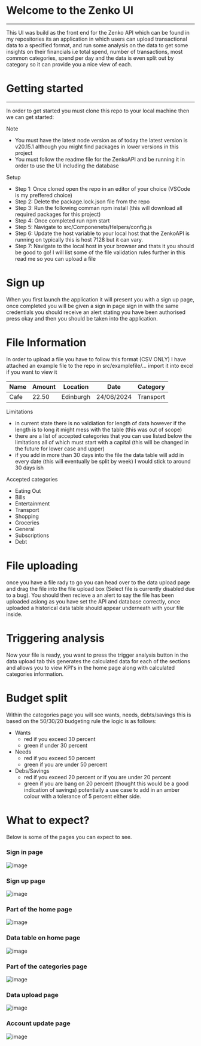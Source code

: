 # Welcome to the Zenko UI
---
This UI was build as the front end for the Zenko API which can be found in my repositories its an application in which users can upload transactional data to a specified format, and run some analysis on the data to get some insights on their financials i.e total spend,
number of transactions, most common categories, spend per day and the data is even split out by category so it can provide you a nice view of each.

# Getting started 
---
In order to get started you must clone this repo to your local machine then we can get started:

Note
- You must have the latest node version as of today the latest version is v20.15.1 although you might find packages in lower versions in this project
- You must follow the readme file for the ZenkoAPI and be running it in order to use the UI including the database

Setup
- Step 1: Once cloned open the repo in an editor of your choice (VSCode is my preffered choice)
- Step 2: Delete the package.lock.json file from the repo
- Step 3: Run the following comman npm install (this will download all required packages for this project)
- Step 4: Once completed run npm start
- Step 5: Navigate to src/Componenets/Helpers/config.js
- Step 6: Update the host variable to your local host that the ZenkoAPI is running on typically this is host 7128 but it can vary.
- Step 7: Navigate to the local host in your browser and thats it you should be good to go! I will list some of the file validation rules further in this read me so you can upload a file

# Sign up

When you first launch the application it will present you with a sign up page, once completed you will be given a sign in page sign in with the same credentials you should receive an alert stating you have been authorised press okay and then you should be taken into 
the application.

# File Information

In order to upload a file you have to follow this format (CSV ONLY) I have attached an example file to the repo in src/examplefile/... import it into excel if you want to view it

Name  | Amount | Location | Date | Category
------------- | ------------- | ------------- | ------------- | -------------
Cafe | 22.50 | Edinburgh | 24/06/2024 | Transport

Limitations 
- in current state there is no valdiation for length of data however if the length is to long it might mess with the table (this was out of scope)
- there are a list of accepted categories that you can use listed below the limitations all of which must start with a capital (this will be changed in the future for lower case and upper)
- if you add in more than 30 days into the file the data table will add in every date (this will eventually be split by week) I would stick to around 30 days ish

Accepted categories
- Eating Out
- Bills
- Entertainment
- Transport
- Shopping
- Groceries
- General
- Subscriptions
- Debt

# File uploading

once you have a file rady to go you can head over to the data upload page and drag the file into the file upload box (Select file is currently disabled due to a bug). You should then recieve a an alert to say the file has been uploaded
aslong as you have set the API and database correctly, once uploaded a historical data table should appear underneath with your file inside.

# Triggering analysis 

Now your file is ready, you want to press the trigger analysis button in the data upload tab this generates the calculated data for each of the sections and allows you to view KPI's in the home page along with calculated categories information.

# Budget split

Within the categories page you will see wants, needs, debts/savings this is based on the 50/30/20 budgeting rule the logic is as follows:

- Wants
  - red if you exceed 30 percent
  - green if under 30 percent
- Needs
  - red if you exceed 50 percent
  - green if you are under 50 percent
- Debs/Savings
  - red if you exceed 20 percent or if you are under 20 percent
  - green if you are bang on 20 percent (thought this would be a good indication of savings) potentially a use case to add in an amber colour with a tolerance of 5 percent either side.

# What to expect?

Below is some of the pages you can expect to see.

### Sign in page
![image](https://github.com/user-attachments/assets/41442750-f051-48fe-b177-a9890397424b)

### Sign up page
![image](https://github.com/user-attachments/assets/fe58ee52-ad4f-4a8e-a5c0-787caccfb580)

### Part of the home page 
![image](https://github.com/user-attachments/assets/81384b8c-4ebe-4b8e-b33f-12a324049e50)

### Data table on home page
![image](https://github.com/user-attachments/assets/8c68952c-401d-4014-a131-cad32ff32a1d)

### Part of the categories page 
![image](https://github.com/user-attachments/assets/020875fd-1d73-408b-8c9b-08da2575b903)

### Data upload page 
![image](https://github.com/user-attachments/assets/bfeae46b-2f88-413e-b28f-87afde42c732)

### Account update page
![image](https://github.com/user-attachments/assets/583b6fea-bee7-4821-96f6-1bde1fa61ec2)
